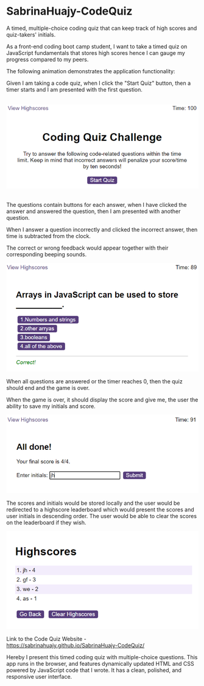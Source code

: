# SabrinaHuajy-CodeQuiz
A timed, multiple-choice coding quiz that can keep track of high scores and quiz-takers' initials.

As a front-end coding boot camp student, I want to take a timed quiz on JavaScript fundamentals that stores high scores hence I can gauge my progress compared to my peers.

The following animation demonstrates the application functionality:

Given I am taking a code quiz, when I click the "Start Quiz" button, then a timer starts and I am presented with the first question.

<br>

<img src="assets\images\screenshot1.PNG" alt="screenshot of webpage interface1">
<br>
<br>

The questions contain buttons for each answer, when I have clicked the answer and answered the question, then I am presented with another question. 

When I answer a question incorrectly and clicked the incorrect answer, then time is subtracted from the clock. 

The correct or wrong feedback would appear together with their corresponding beeping sounds. 

<img src="assets\images\screenshot2.PNG" alt="screenshot of webpage interface2">

When all questions are answered or the timer reaches 0, then the quiz should end and the game is over.

When the game is over, it should display the score and give me, the user the ability to save my initials and score. 

<img src="assets\images\screenshot3.PNG" alt="screenshot of webpage interface3">

The scores and initials would be stored locally and the user would be redirected to a highscore leaderboard which would present the scores and user initials in descending order. The user would be able to clear the scores on the leaderboard if they wish. 

<img src="assets\images\screenshot4.PNG" alt="screenshot of webpage interface4">

Link to the Code Quiz Website - https://sabrinahuajy.github.io/SabrinaHuajy-CodeQuiz/

Hereby I present this timed coding quiz with multiple-choice questions. This app runs in the browser, and features dynamically updated HTML and CSS powered by JavaScript code that I wrote. It has a clean, polished, and responsive user interface. 



